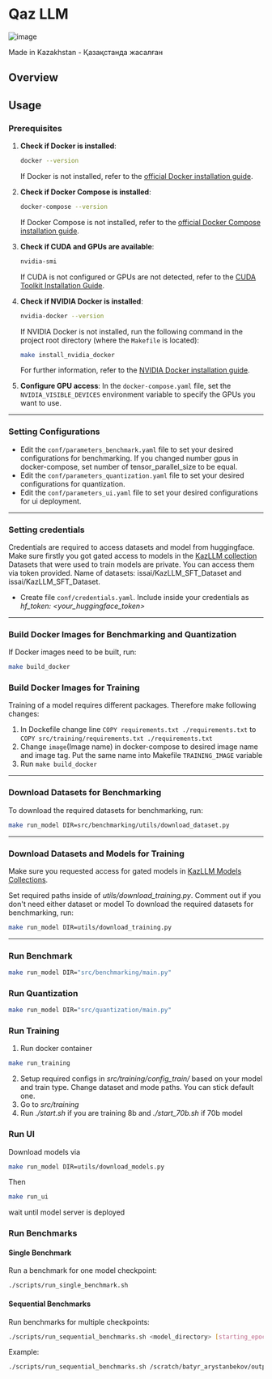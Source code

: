 # Qaz LLM
![image](https://github.com/user-attachments/assets/a0420652-4e7c-483b-a902-ca10ac73b7c8)

Made in Kazakhstan - Қазақстанда жасалған
## Overview


## Usage

### Prerequisites

1. **Check if Docker is installed**:
   ```bash
   docker --version
   ```
   If Docker is not installed, refer to the [official Docker installation guide](https://docs.docker.com/get-docker/).

2. **Check if Docker Compose is installed**:
   ```bash
   docker-compose --version
   ```
   If Docker Compose is not installed, refer to the [official Docker Compose installation guide](https://docs.docker.com/compose/install/).

3. **Check if CUDA and GPUs are available**:
   ```bash
   nvidia-smi
   ```
   If CUDA is not configured or GPUs are not detected, refer to the [CUDA Toolkit Installation Guide](https://developer.nvidia.com/cuda-toolkit).

4. **Check if NVIDIA Docker is installed**:
   ```bash
   nvidia-docker --version
   ```
   If NVIDIA Docker is not installed, run the following command in the project root directory (where the `Makefile` is located):
   ```bash
   make install_nvidia_docker
   ```
   For further information, refer to the [NVIDIA Docker installation guide](https://docs.nvidia.com/datacenter/cloud-native/container-toolkit/install-guide.html).

5. **Configure GPU access**:
   In the `docker-compose.yaml` file, set the `NVIDIA_VISIBLE_DEVICES` environment variable to specify the GPUs you want to use.
---

### Setting Configurations

- Edit the `conf/parameters_benchmark.yaml` file to set your desired configurations for benchmarking. If you changed number gpus in docker-compose, set number of tensor_parallel_size to be equal.
- Edit the `conf/parameters_quantization.yaml` file to set your desired configurations for quantization.
- Edit the `conf/parameters_ui.yaml` file to set your desired configurations for ui deployment.

---

### Setting credentials

Credentials are required to access datasets and model from huggingface. Make sure firstly you got gated access to models in the [KazLLM collection](https://huggingface.co/collections/issai/issai-kazllm-10-6732d58c81bcaf177442c362)
Datasets that were used to train models are private. You can access them via token provided. Name of datasets: issai/KazLLM_SFT_Dataset and issai/KazLLM_SFT_Dataset.
 
- Create file  `conf/credentials.yaml`. Include inside your credentials as *hf_token: <your_huggingface_token>* 

---

### Build Docker Images for Benchmarking and Quantization

If Docker images need to be built, run:
```bash
make build_docker
```

### Build Docker Images for Training
Training of a model requires different packages. Therefore make following changes:

1) In Dockefile change line ```COPY requirements.txt ./requirements.txt``` to ```COPY src/training/requirements.txt ./requirements.txt``` 
2) Change ```image```(Image name) in docker-compose to desired image name and image tag. Put the same name into Makefile ```TRAINING_IMAGE``` variable
3) Run ```make build_docker```

---

### Download Datasets for Benchmarking

To download the required datasets for benchmarking, run:
```bash
make run_model DIR=src/benchmarking/utils/download_dataset.py
```
---


### Download Datasets and Models for Training

Make sure you requested access for gated models in [KazLLM Models Collections](https://huggingface.co/collections/issai/issai-kazllm-10-6732d58c81bcaf177442c362).

Set required paths inside of *utils/download_training.py*. Comment out if you don't need either dataset or model
To download the required datasets for benchmarking, run:
```bash
make run_model DIR=utils/download_training.py
```
---

### Run Benchmark

```bash
make run_model DIR="src/benchmarking/main.py"
```

### Run Quantization

```bash
make run_model DIR="src/quantization/main.py"
```

### Run Training
1) Run docker container
```bash
make run_training
```
2) Setup required configs in *src/training/config_train/* based on your model and train type. Change dataset and mode paths. You can stick default one.
3) Go to *src/training*
4) Run *./start.sh* if you are training 8b and *./start_70b.sh* if 70b model

### Run UI
Download models via
```bash
make run_model DIR=utils/download_models.py
```
Then
```bash
make run_ui
```
wait until model server is deployed


### Run Benchmarks

#### Single Benchmark
Run a benchmark for one model checkpoint:

```bash
./scripts/run_single_benchmark.sh
```

#### Sequential Benchmarks
Run benchmarks for multiple checkpoints:

```bash
./scripts/run_sequential_benchmarks.sh <model_directory> [starting_epoch]
```

Example:
```bash
./scripts/run_sequential_benchmarks.sh /scratch/batyr_arystanbekov/output/qwen2_5_72B 3000
